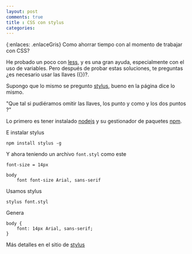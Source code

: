 ```yaml
---
layout: post
comments: true
title : CSS con stylus
categories:
---
```

{:enlaces: .enlaceGris}
Como ahorrar tiempo con al momento de trabajar con CSS?  

He probado un poco con [less](http://lesscss.org/), y es una gran ayuda, especialmente con el uso de variables. Pero después de probar estas soluciones, te preguntas ¿es necesario usar las llaves ({})?.  

Supongo que lo mismo se pregunto [stylus](http://learnboost.github.com/stylus/), bueno en la página dice lo mismo.  

"Que tal si pudiéramos omitir las llaves, los punto y como y los dos puntos ?"  

Lo primero es tener instalado [nodejs](http://nodejs.org/) y su gestionador de paquetes [npm](http://nodejs.org/).  

E instalar stylus

    npm install stylus -g

Y ahora teniendo un archivo `font.styl` como este

    font-size = 14px

    body
        font font-size Arial, sans-serif

Usamos stylus

    stylus font.styl

Genera

    body {
        font: 14px Arial, sans-serif;
    }

Más detalles en el sitio de [stylus](http://learnboost.github.com/stylus/)
